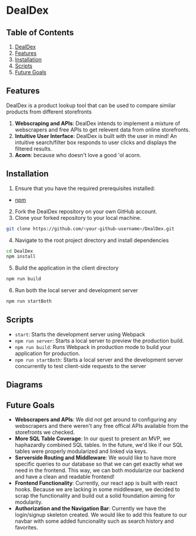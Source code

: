 # DealDex

## Table of Contents
1. [DealDex](#dealdex)
2. [Features](#features)
3. [Installation](#installation)
4. [Scripts](#scripts)
5. [Future Goals](#future-goals)

##  Features
DealDex is a product lookup tool that can be used to compare similar products from different storefronts

1. **Webscraping and APIs**: DealDex intends to implement a mixture of webscrapers and free APIs to get relevent data from online storefronts.
2. **Intuitive User Interface**: DealDex is built with the user in mind! An intuitive search/filter box responds to user clicks and displays the filtered results.
3. **Acorn**: because who doesn't love a good 'ol acorn.

## Installation
1. Ensure that you have the required prerequisites installed:
  - [npm](https://www.npmjs.com/)
2. Fork the DealDex repository on your own GitHub account. 
3. Clone your forked repository to your local machine.
```bash
git clone https://github.com/<your-github-username>/DealDex.git
```
4. Navigate to the root project directory and install dependencies
```bash
cd DealDex
npm install
```
5. Build the application in the client directory
```bash
npm run build
```
6. Run both the local server and development server
```bash
npm run startBoth
```

## Scripts
  - `start`: Starts the development server using Webpack
  - `npm run server`: Starts a local server to preview the production build.
  - `npm run build`: Runs Webpack in production mode to build your application for production.
  - `npm run startBoth`: Starts a local server and the development server concurrently to test client-side requests to the server

## Diagrams


## Future Goals
  - **Webscrapers and APIs**: We did not get around to configuring any webscrapers and there weren't any free offical APIs available from the storefronts we checked.
  - **More SQL Table Coverage**: In our quest to present an MVP, we haphazardly combined SQL tables. In the future, we'd like if our SQL tables were properly modularized and linked via keys.
  - **Serverside Routing and Middleware**: We would like to have more specific queries to our database so that we can get exactly what we need in the frontend. This way, we can both modularize our backend and have a clean and readable frontend!
  - **Frontend Functionality**: Currently, our react app is built with react hooks. Because we are lacking in some middleware, we decided to scrap the functionality and build out a solid foundation aiming for modularity. 
  - **Authorization and the Navigation Bar**: Currently we have the login/signup skeleton created. We would like to add this feature to our navbar with some added funcionality such as search history and favorites.